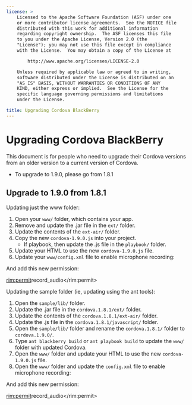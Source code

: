 ```yaml
---
license: >
    Licensed to the Apache Software Foundation (ASF) under one
    or more contributor license agreements.  See the NOTICE file
    distributed with this work for additional information
    regarding copyright ownership.  The ASF licenses this file
    to you under the Apache License, Version 2.0 (the
    "License"); you may not use this file except in compliance
    with the License.  You may obtain a copy of the License at

        http://www.apache.org/licenses/LICENSE-2.0

    Unless required by applicable law or agreed to in writing,
    software distributed under the License is distributed on an
    "AS IS" BASIS, WITHOUT WARRANTIES OR CONDITIONS OF ANY
    KIND, either express or implied.  See the License for the
    specific language governing permissions and limitations
    under the License.

title: Upgrading Cordova BlackBerry
---
```


Upgrading Cordova BlackBerry
============================

This document is for people who need to upgrade their Cordova versions from an older version to a current version of Cordova.

- To upgrade to 1.9.0, please go from 1.8.1


## Upgrade to 1.9.0 from 1.8.1 ##

Updating just the www folder:

1. Open your `www/` folder, which contains your app.
2. Remove and update the .jar file in the `ext/` folder.
3. Update the contents of the `ext-air/` folder.
4. Copy the new `cordova-1.9.0.js` into your project.
    - If playbook, then update the .js file in the `playbook/` folder.
5. Update your HTML to use the new `cordova-1.9.0.js` file.
6. Update your `www/config.xml` file to enable microphone recording:

<feature id="blackberry.media.microphone" required="true" version="1.0.0.0"/>

And add this new permission:

<rim:permit>record_audio</rim:permit>

Updating the sample folder (ie, updating using the ant tools):

1. Open the `sample/lib/` folder.
2. Update the .jar file in the `cordova.1.8.1/ext/` folder.
3. Update the contents of the `cordova.1.8.1/ext-air/` folder.
4. Update the .js file in the `cordova.1.8.1/javascript/` folder.
5. Open the `sample/lib/` folder and rename the `cordova.1.8.1/` folder to `cordova.1.9.0/`.
6. Type `ant blackberry build` or `ant playbook build` to update the `www/` folder with updated Cordova.
7. Open the `www/` folder and update your HTML to use the new `cordova-1.9.0.js` file.
8. Open the `www/` folder and update the `config.xml` file to enable microphone recording:

<feature id="blackberry.media.microphone" required="true" version="1.0.0.0"/>

And add this new permission:

<rim:permit>record_audio</rim:permit>

